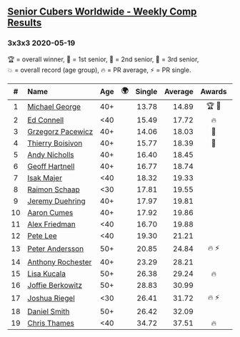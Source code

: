 <style>table {white-space: nowrap;}</style>
<link rel="stylesheet" type="text/css" href="/scw-comp/css/flags.css" />

## [Senior Cubers Worldwide - Weekly Comp Results](/scw-comp/results/)
### 3x3x3 2020-05-19

<span style="white-space: nowrap;">🏆 = overall winner</span>, <span style="white-space: nowrap;">🥇 = 1st senior</span>, <span style="white-space: nowrap;">🥈 = 2nd senior</span>, <span style="white-space: nowrap;">🥉 = 3rd senior</span>, <span style="white-space: nowrap;">💥 = overall record (age group)</span>, <span style="white-space: nowrap;">🔥 = PR average</span>, <span style="white-space: nowrap;">⚡ = PR single</span>.

| # | Name | Age | 🌍 | Single | Average | Awards | Solve 1 | Solve 2 | Solve 3 | Solve 4 | Solve 5 | Video |
| :--: | :-- | :--: | :--: | --: | --: | :--: | --: | --: | --: | --: | --: | :-- |
| 1 | [Michael George](../../persons/michael_george/333.md) | 40+ | <i class="flag flag-GB" /> | 13.78 | 14.89 | 🏆 🥇 | 14.99 | 13.78 | 14.24 | 15.44 | 18.43 | [Desktop](https://www.facebook.com/events/1880761498725633/permalink/1881842171950899) / [Mobile](https://m.facebook.com/events/1880761498725633?view=permalink&id=1881842171950899) |
| 2 | [Ed Connell](../../persons/ed_connell/333.md) | <40 | <i class="flag flag-IE" /> | 15.49 | 17.72 | 🔥 | 17.77 | 15.49 | 19.59 | 19.38 | 16.02 | [Desktop](https://www.facebook.com/events/1880761498725633/permalink/1885616124906837) / [Mobile](https://m.facebook.com/events/1880761498725633?view=permalink&id=1885616124906837) |
| 3 | [Grzegorz Pacewicz](../../persons/grzegorz_pacewicz/333.md) | 40+ | <i class="flag flag-PL" /> | 14.06 | 18.03 | 🥈 | 14.06 | 17.77 | 20.14 | 21.07 | 16.18 | [Desktop](https://www.facebook.com/events/1880761498725633/permalink/1884846634983786) / [Mobile](https://m.facebook.com/events/1880761498725633?view=permalink&id=1884846634983786) |
| 4 | [Thierry Boisivon](../../persons/thierry_boisivon/333.md) | 40+ | <i class="flag flag-FR" /> | 15.77 | 18.39 | 🥉 | 15.77 | 20.72 | 20.53 | 18.88 | 15.77 | [Desktop](https://www.facebook.com/events/1880761498725633/permalink/1885775318224251) / [Mobile](https://m.facebook.com/events/1880761498725633?view=permalink&id=1885775318224251) |
| 5 | [Andy Nicholls](../../persons/andy_nicholls/333.md) | 40+ | <i class="flag flag-GB" /> | 16.40 | 18.45 |  | 16.40 | 20.10 | 17.90 | 17.40 | 20.04 | [Desktop](https://www.facebook.com/events/1880761498725633/permalink/1884580571677059) / [Mobile](https://m.facebook.com/events/1880761498725633?view=permalink&id=1884580571677059) |
| 6 | [Geoff Hartnell](../../persons/geoff_hartnell/333.md) | 40+ | <i class="flag flag-GB" /> | 16.77 | 18.74 |  | 16.77 | 17.45 | 17.68 | DNF | 21.09 | [Desktop](https://www.facebook.com/events/1880761498725633/permalink/1884588731676243) / [Mobile](https://m.facebook.com/events/1880761498725633?view=permalink&id=1884588731676243) |
| 7 | [Isak Majer](../../persons/isak_majer/333.md) | <40 | <i class="flag flag-NL" /> | 18.32 | 19.33 |  | 19.26 | 18.77 | 19.96 | 18.32 | DNF | [Desktop](https://www.facebook.com/events/1880761498725633/permalink/1884622991672817) / [Mobile](https://m.facebook.com/events/1880761498725633?view=permalink&id=1884622991672817) |
| 8 | [Raimon Schaap](../../persons/raimon_schaap/333.md) | <30 | <i class="flag flag-NL" /> | 17.81 | 19.55 |  | 21.07 | 18.10 | 19.49 | 21.69 | 17.81 | [Desktop](https://www.facebook.com/events/1880761498725633/permalink/1883970585071391) / [Mobile](https://m.facebook.com/events/1880761498725633?view=permalink&id=1883970585071391) |
| 9 | [Jeremy Duehring](../../persons/jeremy_duehring/333.md) | 40+ | <i class="flag flag-US" /> | 17.97 | 19.81 |  | 17.97 | 19.76 | 23.32 | 19.93 | 19.73 | [Desktop](https://www.facebook.com/events/1880761498725633/permalink/1881865155281934) / [Mobile](https://m.facebook.com/events/1880761498725633?view=permalink&id=1881865155281934) |
| 10 | [Aaron Cumes](../../persons/aaron_cumes/333.md) | 40+ | <i class="flag flag-GB" /> | 17.92 | 19.86 |  | 19.08 | 17.92 | 22.00 | 20.26 | 20.23 | [Desktop](https://www.facebook.com/events/1880761498725633/permalink/1881630431972073) / [Mobile](https://m.facebook.com/events/1880761498725633?view=permalink&id=1881630431972073) |
| 11 | [Alex Friedman](../../persons/alex_friedman/333.md) | <40 | <i class="flag flag-IL" /> | 16.70 | 19.88 |  | 21.47 | 18.58 | 28.71 | 19.59 | 16.70 | [Desktop](https://www.facebook.com/events/1880761498725633/permalink/1881032082031908) / [Mobile](https://m.facebook.com/events/1880761498725633?view=permalink&id=1881032082031908) |
| 12 | [Pete Lee](../../persons/pete_lee/333.md) | <40 | <i class="flag flag-GB" /> | 19.30 | 21.21 |  | 22.77 | 19.30 | 21.08 | 19.77 | 23.89 | [Desktop](https://www.facebook.com/events/1880761498725633/permalink/1886832154785234) / [Mobile](https://m.facebook.com/events/1880761498725633?view=permalink&id=1886832154785234) |
| 13 | [Peter Andersson](../../persons/peter_andersson/333.md) | 50+ | <i class="flag flag-SE" /> | 20.85 | 24.84 | 🔥 ⚡ | 24.13 | 25.25 | 25.13 | 27.92 | 20.85 | [Desktop](https://www.facebook.com/events/1880761498725633/permalink/1884791511655965) / [Mobile](https://m.facebook.com/events/1880761498725633?view=permalink&id=1884791511655965) |
| 14 | [Anthony Rochester](../../persons/anthony_rochester/333.md) | 40+ | <i class="flag flag-AU" /> | 23.29 | 28.21 |  | 28.68 | 29.95 | 29.43 | 26.51 | 23.29 | [Desktop](https://www.facebook.com/events/1880761498725633/permalink/1884208615047588) / [Mobile](https://m.facebook.com/events/1880761498725633?view=permalink&id=1884208615047588) |
| 15 | [Lisa Kucala](../../persons/lisa_kucala/333.md) | 50+ | <i class="flag flag-US" /> | 26.38 | 29.24 | 🔥 | 27.94 | 30.69 | 26.38 | 30.26 | 29.53 | [Desktop](https://www.facebook.com/events/1880761498725633/permalink/1884966041638512) / [Mobile](https://m.facebook.com/events/1880761498725633?view=permalink&id=1884966041638512) |
| 16 | [Joffie Berkowitz](../../persons/joffie_berkowitz/333.md) | 50+ | <i class="flag flag-ZA" /> | 28.83 | 30.99 |  | 28.83 | 31.98 | 30.59 | 36.19 | 30.41 | [Desktop](https://www.facebook.com/events/1880761498725633/permalink/1887310088070774) / [Mobile](https://m.facebook.com/events/1880761498725633?view=permalink&id=1887310088070774) |
| 17 | [Joshua Riegel](../../persons/joshua_riegel/333.md) | <30 | <i class="flag flag-US" /> | 26.41 | 31.72 | 🔥 ⚡ | 31.80 | 30.58 | 32.78 | 46.66 | 26.41 | [Desktop](https://www.facebook.com/events/1880761498725633/permalink/1884827578319025) / [Mobile](https://m.facebook.com/events/1880761498725633?view=permalink&id=1884827578319025) |
| 18 | [Daniel Smith](../../persons/daniel_smith/333.md) | 50+ | <i class="flag flag-US" /> | 26.42 | 32.09 |  | 36.53 | 26.42 | 37.39 | 28.55 | 31.19 | [Desktop](https://www.facebook.com/events/1880761498725633/permalink/1886031668198616) / [Mobile](https://m.facebook.com/events/1880761498725633?view=permalink&id=1886031668198616) |
| 19 | [Chris Thames](../../persons/chris_thames/333.md) | <40 | <i class="flag flag-US" /> | 34.72 | 37.51 | 🔥 | 37.78 | 34.72 | 39.78 | 46.74 | 34.97 | [Desktop](https://www.facebook.com/events/1880761498725633/permalink/1883367415131708) / [Mobile](https://m.facebook.com/events/1880761498725633?view=permalink&id=1883367415131708) |

<!-- Global site tag (gtag.js) - Google Analytics -->
<script async src="https://www.googletagmanager.com/gtag/js?id=UA-86348435-3"></script>
<script>window.dataLayer = window.dataLayer || []; function gtag() {dataLayer.push(arguments);} gtag('js', new Date()); gtag('config', 'UA-86348435-3');</script>
